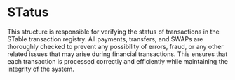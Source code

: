 # STatus

This structure is responsible for verifying the status of transactions in the STable transaction registry. All payments, transfers, and SWAPs are thoroughly checked to prevent any possibility of errors, fraud, or any other related issues that may arise during financial transactions. This ensures that each transaction is processed correctly and efficiently while maintaining the integrity of the system.

